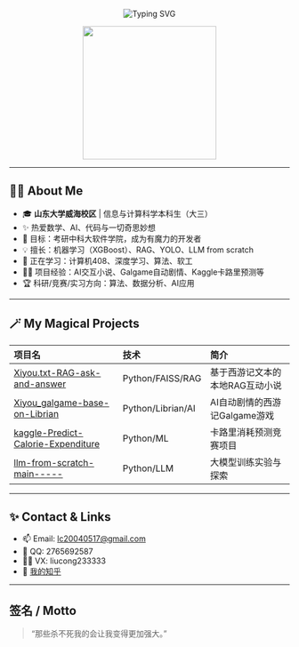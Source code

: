 <!-- 魔法动效（部分平台支持，移动端/PC端查看效果略有不同） -->
<p align="center">
  <img src="https://readme-typing-svg.demolab.com?font=Fira+Code&size=28&duration=3500&pause=1000&color=3EE6C4&vCenter=true&width=450&lines=%F0%9F%8C%88+Welcome+to+my+Magical+Space!+%F0%9F%8C%88;Liucong+%7C+SDU+%7C+AI+%7C+Math+%7C+Dreamer;Code+%E2%9D%A4%EF%B8%8F+Magic;Let%27s+explore+together..." alt="Typing SVG" />
</p>

<div align="center">
  <img src="https://media.giphy.com/media/v1.Y2lkPTc5MGI3NjExMDYzYzI3ZTZiYjAyZDgwZWM4YjZhM2E1YWMwZjUwYjY1YjViMTQ3MiZjdD1n/13HgwGsXF0aiGY/giphy.gif" width="240" />
</div>

---

## 🧙‍♂️ About Me

- 🎓 **山东大学威海校区** | 信息与计算科学本科生（大三）
- ✨ 热爱数学、AI、代码与一切奇思妙想
- 🚀 目标：考研中科大软件学院，成为有魔力的开发者
- 💡 擅长：机器学习（XGBoost）、RAG、YOLO、LLM from scratch
- 🌱 正在学习：计算机408、深度学习、算法、软工
- 🧑‍💻 项目经验：AI交互小说、Galgame自动剧情、Kaggle卡路里预测等
- 🏆 科研/竞赛/实习方向：算法、数据分析、AI应用

---

## 🪄 My Magical Projects

| 项目名 | 技术 | 简介 |
| :--- | :--- | :--- |
| [Xiyou.txt-RAG-ask-and-answer](https://github.com/Liucong-sdu/Xiyou.txt-RAG-ask-and-answer) | Python/FAISS/RAG | 基于西游记文本的本地RAG互动小说 |
| [Xiyou_galgame-base-on-Librian](https://github.com/Liucong-sdu/Xiyou_galgame-base-on-Librian) | Python/Librian/AI | AI自动剧情的西游记Galgame游戏 |
| [kaggle-Predict-Calorie-Expenditure](https://github.com/Liucong-sdu/kaggle-Predict-Calorie-Expenditure) | Python/ML | 卡路里消耗预测竞赛项目 |
| [llm-from-scratch-main-----](https://github.com/Liucong-sdu/llm-from-scratch-main-----) | Python/LLM | 大模型训练实验与探索 |

---

## ✨ Contact & Links

- 📫 Email: lc20040517@gmail.com
- 🐧 QQ: 2765692587
- 🧙‍♂️ VX: liucong233333
- 👀 [我的知乎](https://www.zhihu.com/people/da-bu-cong)

---

## 签名 / Motto

> “那些杀不死我的会让我变得更加强大。”


